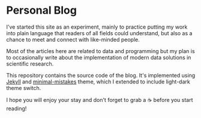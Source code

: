 # Personal Blog

I've started this site as an experiment, mainly to practice putting my work 
into plain language that readers of all fields could understand, but also as 
a chance to meet and connect with like-minded people.

Most of the articles here are related to data and 
programming but my plan is to occasionally write 
about the implementation of modern data solutions in 
scientific research.

This repository contains the source code of the blog. It's implemented using 
[Jekyll](https://jekyllrb.com/) and 
[minimal-mistakes](https://github.com/mmistakes/minimal-mistakes) theme, which 
I extended to include light-dark theme switch.

I hope you will enjoy your stay and don't forget to grab 
a :coffee: before you start reading!
